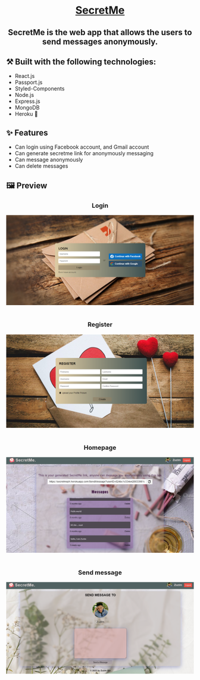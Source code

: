 
<h1 align="center"><a href='https://secretmeph.herokuapp.com/login' target='_blank' rel='noreferrer'>SecretMe</a></h1>

<h2 align="center">SecretMe is the web app that allows the users to send messages anonymously.</h2>

## ⚒️ Built with the following technologies:

<ul>
    <li>React.js</li>
    <li>Passport.js</li>
    <li>Styled-Components</li>
    <li>Node.js</li>
    <li>Express.js</li>
    <li>MongoDB</li>
    <li>Heroku 🚀</li>
</ul>

## ✨ Features

<ul>
    <li>Can login using Facebook account, and Gmail account</li>
    <li>Can generate secretme link for anonymously messaging</li>
    <li>Can message anonymously</li>
    <li>Can delete messages</li>
</ul>

## 🖼️ Preview

<h3 align="center">Login</h3>
<img src="./public/og.png" alt="secretmepic" ></img>
<br>
<br>
<h3 align="center">Register</h3>
<img src="./public/images/register.png" alt="secretmepic" ></img>
<br>
<br>
<h3 align="center">Homepage</h3>
<img src="./public/images/homepage.png" alt="secretmepic" ></img>
<br>
<br>
<h3 align="center">Send message</h3>
<img src="./public/images/message.png" alt="secretmepic" ></img>
<br>
<br>

